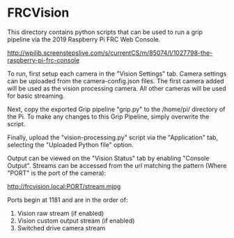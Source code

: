 # FRCVision
This directory contains python scripts that can be used to run a grip pipeline via the 2019 Raspberry Pi FRC Web Console.

http://wpilib.screenstepslive.com/s/currentCS/m/85074/l/1027798-the-raspberry-pi-frc-console

To run, first setup each camera in the "Vision Settings" tab.  Camera settings can be uploaded from the camera-config.json files.  The first camera added will be used as the vision processing camera.  All other cameras will be used for basic streaming.

Next, copy the exported Grip pipeline "grip.py" to the /home/pi/ directory of the Pi. To make any changes to this Grip Pipeline, simply overwrite the script.

Finally, upload the "vision-processing.py" script via the "Application" tab, selecting the "Uploaded Python file" option.

Output can be viewed on the "Vision Status" tab by enabling "Console Output".  Streams can be accessed from the url matching the pattern (Where "PORT" is the port of the camera):

http://frcvision.local:PORT/stream.mjpg

Ports begin at 1181 and are in the order of:

1. Vision raw stream (if enabled)
2. Vision custom output stream (if enabled)
3. Switched drive camera stream
